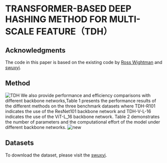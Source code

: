 # TRANSFORMER-BASED DEEP HASHING METHOD FOR MULTI-SCALE FEATURE（TDH）
Acknowledgments
----
The code in this paper is based on the existing code by [Ross Wightman](https://github.com/rwightman/pytorch-image-models/tree/main) and [swuxyj](https://github.com/swuxyj/DeepHash-pytorch).

Method
-----
![TDH](https://user-images.githubusercontent.com/49743419/220228569-dcd3c9d5-33e9-49de-bec0-fcfb17b8e5d2.png)
We also provide performance and efficiency comparisons with different backbone networks,Table 1 presents the performance results of the
different methods on the three benchmark datasets where TDH-R101 indicates the use of the
ResNet101 backbone network and TDH-V-L-16 indicates the use of the ViT-L_16 backbone
network. Table 2 demonstrates the number of parameters and the computational effort of the
model under different backbone networks.
![new](https://user-images.githubusercontent.com/49743419/220231454-b6e2bdf1-1b52-4293-b28f-d6329926c6cc.png)

Datasets
-----
To download the dataset, please visit the [swuxyj](https://github.com/swuxyj/DeepHash-pytorch).
